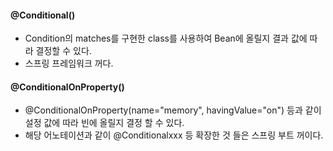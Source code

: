 #### @Conditional()
* Condition의 matches를 구현한 class를 사용하여 Bean에 올릴지 결과 값에 따라 결정할 수 있다.
* 스프링 프레임워크 꺼다.

#### @ConditionalOnProperty()
* @ConditionalOnProperty(name="memory", havingValue="on") 등과 같이 설정 값에 따라 빈에 올릴지 결정 할 수 있다.
* 해당 어노테이션과 같이 @Conditionalxxx 등 확장한 것 들은 스프링 부트 꺼이다.
